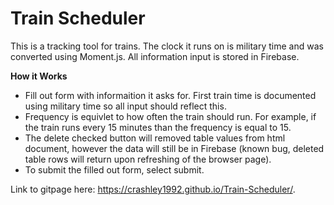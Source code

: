 # Train Scheduler
This is a tracking tool for trains. The clock it runs on is military time and was converted using Moment.js. All information input is stored in Firebase.

**How it Works**
- Fill out form with informaition it asks for. First train time is documented using military time so all input should reflect this. 
- Frequency is equivlet to how often the train should run. For example, if the train runs every 15 minutes than the frequency is equal to 15.
- The delete checked button will removed table values from html document, however the data will still be in Firebase (known bug, deleted table rows will return upon refreshing of the browser page).
- To submit the filled out form, select submit.

Link to gitpage here:  https://crashley1992.github.io/Train-Scheduler/.
